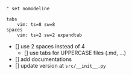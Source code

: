```
" set nomodeline

tabs
	vim: ts=8 sw=8
spaces
	vim: ts=2 sw=2 expandtab
```
- [] use 2 spaces instead of 4
	- [] use tabs for UPPERCASE files (.md, ...)
- [] add documentations
- [] update version at `src/__init__.py`
